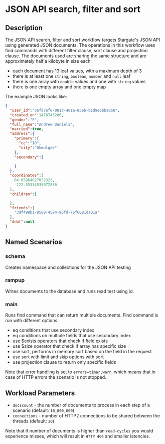 # JSON API search, filter and sort

## Description

The JSON API search, filter and sort workflow targets Stargate's JSON API using generated JSON documents.
The operations in this workflow uses find commands with different filter clause, sort clause and projection clause.
The documents used are sharing the same structure and are approximately half a kilobyte in size each:

* each document has 13 leaf values, with a maximum depth of 3
* there is at least one `string`, `boolean`, `number` and `null` leaf
* there is one array with `double` values and one with `string` values
* there is one empty array and one empty map

The example JSON looks like:

```json
{
  "user_id":"56fd76f6-081d-401a-85eb-b1d9e5bba058",
  "created_on":1476743286,
  "gender":"F",
  "full_name":"Andrew Daniels",
  "married":true,
  "address":{
    "primary":{
      "cc":"IO",
      "city":"Okmulgee"
    },
    "secondary":{

    }
  },
  "coordinates":[
    64.65964627052323,
    -122.35334535072856
  ],
  "children":[

  ],
  "friends":[
    "3df498b1-9568-4584-96fd-76f6081da01a"
  ],
  "debt":null
}
```

## Named Scenarios

### schema

Creates namespace and collections for the JSON API testing

### rampup

Writes documents to the database and runs read test using id.

### main

Runs find command that can return multiple documents. Find command is run with different options
* eq conditions that use secondary index
* eq conditions on multiple fields that use secondary index
* use $exists operators that check if field exists
* use $size operator that check if array has specific size
* use sort, performs in memory sort based on the field in the request
* use sort with limit and skip options with sort
* use projection clause to return only specific fields


Note that error handling is set to `errors=timer,warn`, which means that in case of HTTP errors the scenario is not stopped.

## Workload Parameters

- `docscount` - the number of documents to process in each step of a scenario (default: `10_000_000`)
- `connections` - number of HTTP2 connections to be shared between the threads (default: `20`)

Note that if number of documents is higher than `read-cycles` you would experience misses, which will result in `HTTP 404` and smaller latencies.


